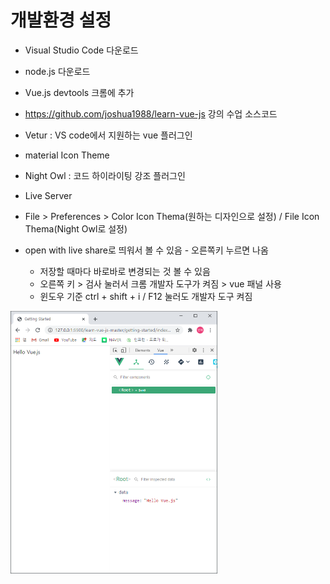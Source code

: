 # 개발환경 설정

+ Visual Studio Code 다운로드

+ node.js 다운로드

+ Vue.js devtools 크롬에 추가

  

+ https://github.com/joshua1988/learn-vue-js 강의 수업 소스코드

  

+ Vetur : VS code에서 지원하는 vue 플러그인

+ material Icon Theme

+ Night Owl : 코드 하이라이팅 강조 플러그인

+ Live Server



+ File > Preferences > Color Icon Thema(원하는 디자인으로 설정) / File Icon Thema(Night Owl로 설정)

+ open with live share로 띄워서 볼 수 있음 - 오른쪽키 누르면 나옴
  + 저장할 때마다 바로바로 변경되는 것 볼 수 있음
  + 오른쪽 키 > 검사 눌러서 크롬 개발자 도구가 켜짐 > vue 패널 사용
  + 윈도우 기준 ctrl + shift + i / F12 눌러도 개발자 도구 켜짐

<img src=".\캡처1.png" alt="캡처1" style="zoom:50%;" />